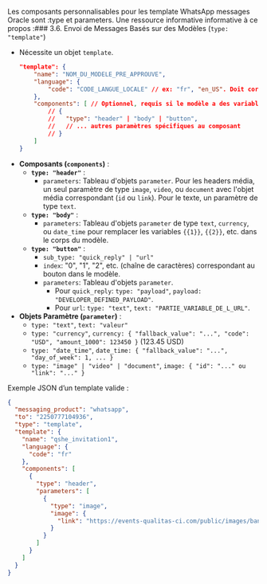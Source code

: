 Les composants personnalisables pour les template WhatsApp messages Oracle sont :type et parameters. Une ressource informative informative à ce propos :### 3.6. Envoi de Messages Basés sur des Modèles (`type: "template"`)

- Nécessite un objet `template`.
  ```json
  "template": {
      "name": "NOM_DU_MODELE_PRE_APPROUVE",
      "language": {
          "code": "CODE_LANGUE_LOCALE" // ex: "fr", "en_US". Doit correspondre à une traduction approuvée du modèle.
      },
      "components": [ // Optionnel, requis si le modèle a des variables ou des boutons dynamiques.
          // {
          //   "type": "header" | "body" | "button",
          //   // ... autres paramètres spécifiques au composant
          // }
      ]
  }
  ```
- **Composants (`components`)** :
  - **`type: "header"`** :
    - `parameters`: Tableau d'objets `parameter`. Pour les headers média, un seul paramètre de type `image`, `video`, ou `document` avec l'objet média correspondant (`id` ou `link`). Pour le texte, un paramètre de type `text`.
  - **`type: "body"`** :
    - `parameters`: Tableau d'objets `parameter` de type `text`, `currency`, ou `date_time` pour remplacer les variables `{{1}}`, `{{2}}`, etc. dans le corps du modèle.
  - **`type: "button"`** :
    - `sub_type: "quick_reply" | "url"`
    - `index`: "0", "1", "2", etc. (chaîne de caractères) correspondant au bouton dans le modèle.
    - `parameters`: Tableau d'objets `parameter`.
      - Pour `quick_reply`: `type: "payload"`, `payload: "DEVELOPER_DEFINED_PAYLOAD"`.
      - Pour `url`: `type: "text"`, `text: "PARTIE_VARIABLE_DE_L_URL"`.
- **Objets Paramètre (`parameter`)** :
  - `type: "text"`, `text: "valeur"`
  - `type: "currency"`, `currency: { "fallback_value": "...", "code": "USD", "amount_1000": 123450 }` (123.45 USD)
  - `type: "date_time"`, `date_time: { "fallback_value": "...", "day_of_week": 1, ... }`
  - `type: "image" | "video" | "document"`, `image: { "id": "..." ou "link": "..." }`

Exemple JSON d’un template valide :

```json
{
  "messaging_product": "whatsapp",
  "to": "2250777104936",
  "type": "template",
  "template": {
    "name": "qshe_invitation1",
    "language": {
      "code": "fr"
    },
    "components": [
      {
        "type": "header",
        "parameters": [
          {
            "type": "image",
            "image": {
              "link": "https://events-qualitas-ci.com/public/images/banner/QSHEf2025-1024.jpg"
            }
          }
        ]
      }
    ]
  }
}
```
